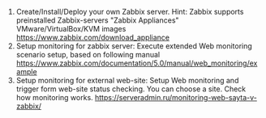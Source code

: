 1) Create/Install/Deploy your own Zabbix server. Hint: Zabbix supports preinstalled Zabbix-servers "Zabbix Appliances" VMware/VirtualBox/KVM images https://www.zabbix.com/download_appliance
2) Setup monitoring for zabbix server: Execute extended Web monitoring scenario setup, based on following manual https://www.zabbix.com/documentation/5.0/manual/web_monitoring/example
3) Setup monitoring for external web-site: Setup Web monitoring and trigger form web-site status checking. You can choose a site. Check how monitoring works. https://serveradmin.ru/monitoring-web-sayta-v-zabbix/
